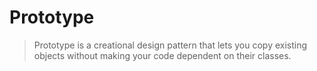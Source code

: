 # Prototype

> Prototype is a creational design pattern that lets you copy existing objects without making your code dependent 
> on their classes.